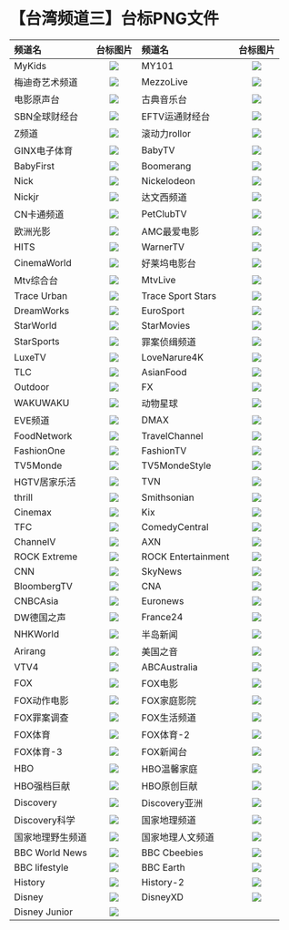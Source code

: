 # 【台湾频道三】台标PNG文件
|频道名|台标图片|频道名|台标图片|
|:---|:---:|:---|:---:|
|MyKids|<img src="https://raw.githubusercontent.com/wanglindl/TVlogo/main/img/Mykids.png">|MY101|<img src="https://raw.githubusercontent.com/wanglindl/TVlogo/main/img/MY101.png">|
|梅迪奇艺术频道|<img src="https://raw.githubusercontent.com/wanglindl/TVlogo/main/img/Mediciarts.png">|MezzoLive|<img src="https://raw.githubusercontent.com/wanglindl/TVlogo/main/img/mezzolive.png">|
|电影原声台|<img src="https://raw.githubusercontent.com/wanglindl/TVlogo/main/img/cmusic.png">|古典音乐台|<img src="https://raw.githubusercontent.com/wanglindl/TVlogo/main/img/classical.png">|
|SBN全球财经台|<img src="https://raw.githubusercontent.com/wanglindl/TVlogo/main/img/SBNcaijing.png">|EFTV运通财经台|<img src="https://raw.githubusercontent.com/wanglindl/TVlogo/main/img/EFTVcaijing.png">|
|Z频道|<img src="https://raw.githubusercontent.com/wanglindl/TVlogo/main/img/Zpindao.png">|滚动力rollor|<img src="https://raw.githubusercontent.com/wanglindl/TVlogo/main/img/rollor.png">|
|GINX电子体育|<img src="https://raw.githubusercontent.com/wanglindl/TVlogo/main/img/GINXesport.png">|BabyTV|<img src="https://raw.githubusercontent.com/wanglindl/TVlogo/main/img/BabyTV.png">|
|BabyFirst|<img src="https://raw.githubusercontent.com/wanglindl/TVlogo/main/img/BabyFirst.png">|Boomerang|<img src="https://raw.githubusercontent.com/wanglindl/TVlogo/main/img/Boomerang.png">|
|Nick|<img src="https://raw.githubusercontent.com/wanglindl/TVlogo/main/img/Nick.png">|Nickelodeon|<img src="https://raw.githubusercontent.com/wanglindl/TVlogo/main/img/Nickelodeon.png">|
|Nickjr|<img src="https://raw.githubusercontent.com/wanglindl/TVlogo/main/img/Nickjr.png">|达文西频道|<img src="https://raw.githubusercontent.com/wanglindl/TVlogo/main/img/DaVinci.png">|
|CN卡通频道|<img src="https://raw.githubusercontent.com/wanglindl/TVlogo/main/img/CNCartoon.png">|PetClubTV|<img src="https://raw.githubusercontent.com/wanglindl/TVlogo/main/img/PetClubTV.png">|
|欧洲光影|<img src="https://raw.githubusercontent.com/wanglindl/TVlogo/main/img/MyCinema.png">|AMC最爱电影|<img src="https://raw.githubusercontent.com/wanglindl/TVlogo/main/img/AMCMovies.png">|
|HITS|<img src="https://raw.githubusercontent.com/wanglindl/TVlogo/main/img/HITS.png">|WarnerTV|<img src="https://raw.githubusercontent.com/wanglindl/TVlogo/main/img/WarnerTV.png">|
|CinemaWorld|<img src="https://raw.githubusercontent.com/wanglindl/TVlogo/main/img/CinemaWorld.png">|好莱坞电影台|<img src="https://raw.githubusercontent.com/wanglindl/TVlogo/main/img/Hollywood.png">|
|Mtv综合台|<img src="https://raw.githubusercontent.com/wanglindl/TVlogo/main/img/MTV.png">|MtvLive|<img src="https://raw.githubusercontent.com/wanglindl/TVlogo/main/img/MTVLive.png">|
|Trace Urban|<img src="https://raw.githubusercontent.com/wanglindl/TVlogo/main/img/TraceUrban.png">|Trace Sport Stars|<img src="https://raw.githubusercontent.com/wanglindl/TVlogo/main/img/TraceSport.png">|
|DreamWorks|<img src="https://raw.githubusercontent.com/wanglindl/TVlogo/main/img/DreamWorks.png">|EuroSport|<img src="https://raw.githubusercontent.com/wanglindl/TVlogo/main/img/EuroSport.png">|
|StarWorld|<img src="https://raw.githubusercontent.com/wanglindl/TVlogo/main/img/StarWorld.png">|StarMovies|<img src="https://raw.githubusercontent.com/wanglindl/TVlogo/main/img/StarMovies.png">|
|StarSports|<img src="https://raw.githubusercontent.com/wanglindl/TVlogo/main/img/StarSports.png">|罪案侦缉频道|<img src="https://raw.githubusercontent.com/wanglindl/TVlogo/main/img/Crimeplus.png">|
|LuxeTV|<img src="https://raw.githubusercontent.com/wanglindl/TVlogo/main/img/LuxeTV.png">|LoveNarure4K|<img src="https://raw.githubusercontent.com/wanglindl/TVlogo/main/img/LoveNarure4K.png">|
|TLC|<img src="https://raw.githubusercontent.com/wanglindl/TVlogo/main/img/TLCTV.png">|AsianFood|<img src="https://raw.githubusercontent.com/wanglindl/TVlogo/main/img/AsianFood.png">|
|Outdoor|<img src="https://raw.githubusercontent.com/wanglindl/TVlogo/main/img/Outdoor.png">|FX|<img src="https://raw.githubusercontent.com/wanglindl/TVlogo/main/img/FXTV.png">|
|WAKUWAKU|<img src="https://raw.githubusercontent.com/wanglindl/TVlogo/main/img/WAKUWAKU.png">|动物星球|<img src="https://raw.githubusercontent.com/wanglindl/TVlogo/main/img/animalplanet.png">|
|EVE频道|<img src="https://raw.githubusercontent.com/wanglindl/TVlogo/main/img/eve.png">|DMAX|<img src="https://raw.githubusercontent.com/wanglindl/TVlogo/main/img/DMAX.png">|
|FoodNetwork|<img src="https://raw.githubusercontent.com/wanglindl/TVlogo/main/img/FoodNetwork.png">|TravelChannel|<img src="https://raw.githubusercontent.com/wanglindl/TVlogo/main/img/TravelChannel.png">|
|FashionOne|<img src="https://raw.githubusercontent.com/wanglindl/TVlogo/main/img/FashionOne.png">|FashionTV|<img src="https://raw.githubusercontent.com/wanglindl/TVlogo/main/img/FashionTV.png">|
|TV5Monde|<img src="https://raw.githubusercontent.com/wanglindl/TVlogo/main/img/TV5Monde.png">|TV5MondeStyle|<img src="https://raw.githubusercontent.com/wanglindl/TVlogo/main/img/TV5MondeStyle.png">|
|HGTV居家乐活|<img src="https://raw.githubusercontent.com/wanglindl/TVlogo/main/img/HGTV.png">|TVN|<img src="https://raw.githubusercontent.com/wanglindl/TVlogo/main/img/TVNChannel.png">|
|thrill|<img src="https://raw.githubusercontent.com/wanglindl/TVlogo/main/img/thrill.png">|Smithsonian|<img src="https://raw.githubusercontent.com/wanglindl/TVlogo/main/img/Smithsonian.png">|
|Cinemax|<img src="https://raw.githubusercontent.com/wanglindl/TVlogo/main/img/Cinemax.png">|Kix|<img src="https://raw.githubusercontent.com/wanglindl/TVlogo/main/img/KixTV.png">|
|TFC|<img src="https://raw.githubusercontent.com/wanglindl/TVlogo/main/img/TFCTV.png">|ComedyCentral|<img src="https://raw.githubusercontent.com/wanglindl/TVlogo/main/img/ComedyCentral.png">|
|ChannelV|<img src="https://raw.githubusercontent.com/wanglindl/TVlogo/main/img/ChannelV.png">|AXN|<img src="https://raw.githubusercontent.com/wanglindl/TVlogo/main/img/AXNTV.png">|
|ROCK Extreme|<img src="https://raw.githubusercontent.com/wanglindl/TVlogo/main/img/ROCKExtreme.png">|ROCK Entertainment|<img src="https://raw.githubusercontent.com/wanglindl/TVlogo/main/img/ROCKEntertainment.png">|
|CNN|<img src="https://raw.githubusercontent.com/wanglindl/TVlogo/main/img/CNN.png">|SkyNews|<img src="https://raw.githubusercontent.com/wanglindl/TVlogo/main/img/SkyNews.png">|
|BloombergTV|<img src="https://raw.githubusercontent.com/wanglindl/TVlogo/main/img/BloombergTV.png">|CNA|<img src="https://raw.githubusercontent.com/wanglindl/TVlogo/main/img/ChannelAsia.png">|
|CNBCAsia|<img src="https://raw.githubusercontent.com/wanglindl/TVlogo/main/img/CNBCAsia.png">|Euronews|<img src="https://raw.githubusercontent.com/wanglindl/TVlogo/main/img/Euronews.png">|
|DW德国之声|<img src="https://raw.githubusercontent.com/wanglindl/TVlogo/main/img/DWChannel.png">|France24|<img src="https://raw.githubusercontent.com/wanglindl/TVlogo/main/img/France24.png">|
|NHKWorld|<img src="https://raw.githubusercontent.com/wanglindl/TVlogo/main/img/NHKWorld.png">|半岛新闻|<img src="https://raw.githubusercontent.com/wanglindl/TVlogo/main/img/AlJazeera.png">|
|Arirang|<img src="https://raw.githubusercontent.com/wanglindl/TVlogo/main/img/ArirangTV.png">|美国之音|<img src="https://raw.githubusercontent.com/wanglindl/TVlogo/main/img/VOATV.png">|
|VTV4|<img src="https://raw.githubusercontent.com/wanglindl/TVlogo/main/img/VTV4.png">|ABCAustralia|<img src="https://raw.githubusercontent.com/wanglindl/TVlogo/main/img/ABCAustralia.png">|
|FOX|<img src="https://raw.githubusercontent.com/wanglindl/TVlogo/main/img/FOX.png">|FOX电影|<img src="https://raw.githubusercontent.com/wanglindl/TVlogo/main/img/FOX1.png">|
|FOX动作电影|<img src="https://raw.githubusercontent.com/wanglindl/TVlogo/main/img/FOX2.png">|FOX家庭影院|<img src="https://raw.githubusercontent.com/wanglindl/TVlogo/main/img/FOX3.png">|
|FOX罪案调查|<img src="https://raw.githubusercontent.com/wanglindl/TVlogo/main/img/FOX4.png">|FOX生活频道|<img src="https://raw.githubusercontent.com/wanglindl/TVlogo/main/img/FOX5.png">|
|FOX体育|<img src="https://raw.githubusercontent.com/wanglindl/TVlogo/main/img/FOX6.png">|FOX体育-2|<img src="https://raw.githubusercontent.com/wanglindl/TVlogo/main/img/FOX7.png">|
|FOX体育-3|<img src="https://raw.githubusercontent.com/wanglindl/TVlogo/main/img/FOX8.png">|FOX新闻台|<img src="https://raw.githubusercontent.com/wanglindl/TVlogo/main/img/FOX9.png">|
|HBO|<img src="https://raw.githubusercontent.com/wanglindl/TVlogo/main/img/HBO.png">|HBO温馨家庭|<img src="https://raw.githubusercontent.com/wanglindl/TVlogo/main/img/HBO1.png">|
|HBO强档巨献|<img src="https://raw.githubusercontent.com/wanglindl/TVlogo/main/img/HBO2.png">|HBO原创巨献|<img src="https://raw.githubusercontent.com/wanglindl/TVlogo/main/img/HBO3.png">|
|Discovery|<img src="https://raw.githubusercontent.com/wanglindl/TVlogo/main/img/Discovery.png">|Discovery亚洲|<img src="https://raw.githubusercontent.com/wanglindl/TVlogo/main/img/Discovery1.png">|
|Discovery科学|<img src="https://raw.githubusercontent.com/wanglindl/TVlogo/main/img/Discovery2.png">|国家地理频道|<img src="https://raw.githubusercontent.com/wanglindl/TVlogo/main/img/NATGEO.png">|
|国家地理野生频道|<img src="https://raw.githubusercontent.com/wanglindl/TVlogo/main/img/NATGEO1.png">|国家地理人文频道|<img src="https://raw.githubusercontent.com/wanglindl/TVlogo/main/img/NATGEO2.png">|
|BBC World News|<img src="https://raw.githubusercontent.com/wanglindl/TVlogo/main/img/BBC1.png">|BBC Cbeebies|<img src="https://raw.githubusercontent.com/wanglindl/TVlogo/main/img/BBC4.png">|
|BBC lifestyle|<img src="https://raw.githubusercontent.com/wanglindl/TVlogo/main/img/BBC3.png">|BBC Earth|<img src="https://raw.githubusercontent.com/wanglindl/TVlogo/main/img/BBC2.png">|
|History|<img src="https://raw.githubusercontent.com/wanglindl/TVlogo/main/img/History1.png">|History-2|<img src="https://raw.githubusercontent.com/wanglindl/TVlogo/main/img/History2.png">|
|Disney|<img src="https://raw.githubusercontent.com/wanglindl/TVlogo/main/img/Disney.png">|DisneyXD|<img src="https://raw.githubusercontent.com/wanglindl/TVlogo/main/img/Disney1.png">|
|Disney Junior|<img src="https://raw.githubusercontent.com/wanglindl/TVlogo/main/img/Disney2.png">|
